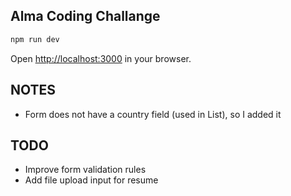 ## Alma Coding Challange

```bash
npm run dev
```

Open [http://localhost:3000](http://localhost:3000) in your browser.

## NOTES

- Form does not have a country field (used in List), so I added it

## TODO
- Improve form validation rules
- Add file upload input for resume
